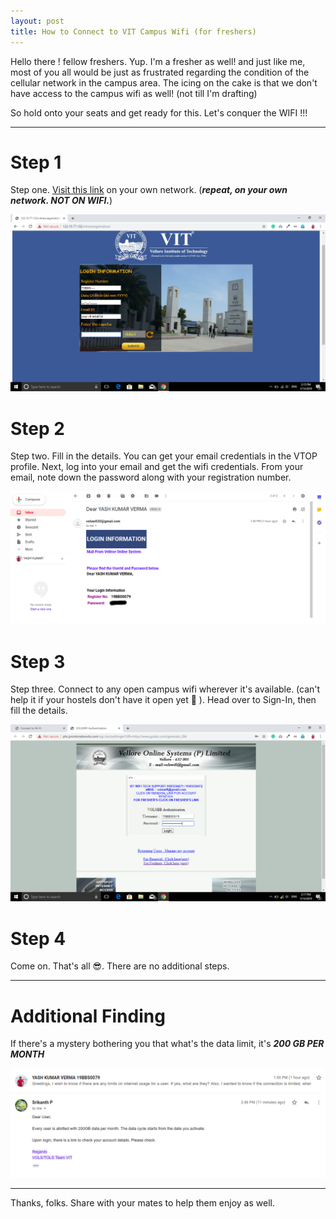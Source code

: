 ```yaml
---
layout: post
title: How to Connect to VIT Campus Wifi (for freshers)
---
```


Hello there ! fellow freshers. Yup. I'm a fresher as well! and just like me, most of you all would be just as frustrated regarding the condition of the cellular network in the campus area. The icing on the cake is that we don't have access to the campus wifi as well! (not till I'm drafting)

So hold onto your seats and get ready for this. Let's conquer the WIFI !!!

---


# Step 1

Step one. [Visit this link](http://122.15.77.132/vitnewregistration)  on your own network. (***repeat, on your own network. NOT ON WIFI.***)

![Login Page](./../assets/how-to-connect-to-campus-wifi/homepage.png)

# Step 2
Step two. Fill in the details. You can get your email credentials in the VTOP profile. Next, log into your email and get the wifi credentials. From your email, note down the password along with your registration number.

![Email](./../assets/how-to-connect-to-campus-wifi/email.png)

# Step 3
Step three. Connect to any open campus wifi wherever it's available. (can't help it if your hostels don't have it open yet 🤣 ). Head over to Sign-In, then fill the details.

![Login](./../assets/how-to-connect-to-campus-wifi/login.png)


# Step 4 
Come on. That's all 😎. There are no additional steps.

---

# Additional Finding
If there's a mystery bothering you that what's the data limit, it's ***200 GB PER MONTH***

![Login](./../assets/how-to-connect-to-campus-wifi/email-reply.png)


---

Thanks, folks. Share with your mates to help them enjoy as well. 